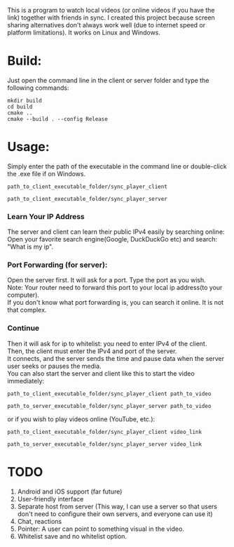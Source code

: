 This is a program to watch local videos (or online videos if you have the link) together with friends in sync.
I created this project because screen sharing alternatives don't always work well (due to internet speed or platform limitations).
It works on Linux and Windows.
# Build:
Just open the command line in the client or server folder and type the following commands:
```commandline
mkdir build
cd build
cmake ..
cmake --build . --config Release
```
# Usage:
Simply enter the path of the executable in the command line or double-click the .exe file if on Windows.  
```commandline
path_to_client_executable_folder/sync_player_client
```
```commandline
path_to_client_executable_folder/sync_player_server
```
### Learn Your IP Address
The server and client can learn their public IPv4 easily by searching online:  
Open your favorite search engine(Google, DuckDuckGo etc) and search: "What is my ip".  

### Port Forwarding (for server):
Open the server first. It will ask for a port. Type the port as you wish.  
Note: Your router need to forward this port to your local ip address(to your computer).  
If you don't know what port forwarding is, you can search it online. It is not that complex.  

### Continue
Then it will ask for ip to whitelist: you need to enter IPv4 of the client.  
Then, the client must enter the IPv4 and port of the server.  
It connects, and the server sends the time and pause data when the server user seeks or pauses the media.  
You can also start the server and client like this to start the video immediately:  
```commandline
path_to_client_executable_folder/sync_player_client path_to_video
```
```commandline
path_to_server_executable_folder/sync_player_server path_to_video
```
or if you wish to play videos online (YouTube, etc.):  
```commandline
path_to_client_executable_folder/sync_player_client video_link
```
```commandline
path_to_server_executable_folder/sync_player_server video_link
```

# TODO
1. Android and iOS support (far future)
2. User-friendly interface  
3. Separate host from server (This way, I can use a server so that users don't need to configure their own servers, and everyone can use it)
4. Chat, reactions
5. Pointer: A user can point to something visual in the video.
6. Whitelist save and no whitelist option.